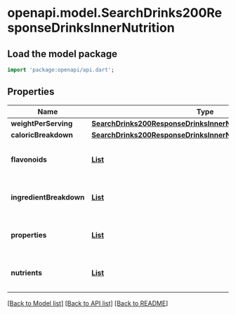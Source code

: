 # openapi.model.SearchDrinks200ResponseDrinksInnerNutrition

## Load the model package
```dart
import 'package:openapi/api.dart';
```

## Properties
Name | Type | Description | Notes
------------ | ------------- | ------------- | -------------
**weightPerServing** | [**SearchDrinks200ResponseDrinksInnerNutritionWeightPerServing**](SearchDrinks200ResponseDrinksInnerNutritionWeightPerServing.md) |  | [optional] 
**caloricBreakdown** | [**SearchDrinks200ResponseDrinksInnerNutritionCaloricBreakdown**](SearchDrinks200ResponseDrinksInnerNutritionCaloricBreakdown.md) |  | [optional] 
**flavonoids** | [**List<SearchDrinks200ResponseDrinksInnerNutritionFlavonoidsInner>**](SearchDrinks200ResponseDrinksInnerNutritionFlavonoidsInner.md) |  | [optional] [default to const []]
**ingredientBreakdown** | [**List<SearchDrinks200ResponseDrinksInnerNutritionIngredientBreakdownInner>**](SearchDrinks200ResponseDrinksInnerNutritionIngredientBreakdownInner.md) |  | [optional] [default to const []]
**properties** | [**List<SearchDrinks200ResponseDrinksInnerNutritionFlavonoidsInner>**](SearchDrinks200ResponseDrinksInnerNutritionFlavonoidsInner.md) |  | [optional] [default to const []]
**nutrients** | [**List<SearchDrinks200ResponseDrinksInnerNutritionNutrientsInner>**](SearchDrinks200ResponseDrinksInnerNutritionNutrientsInner.md) |  | [optional] [default to const []]

[[Back to Model list]](../README.md#documentation-for-models) [[Back to API list]](../README.md#documentation-for-api-endpoints) [[Back to README]](../README.md)


